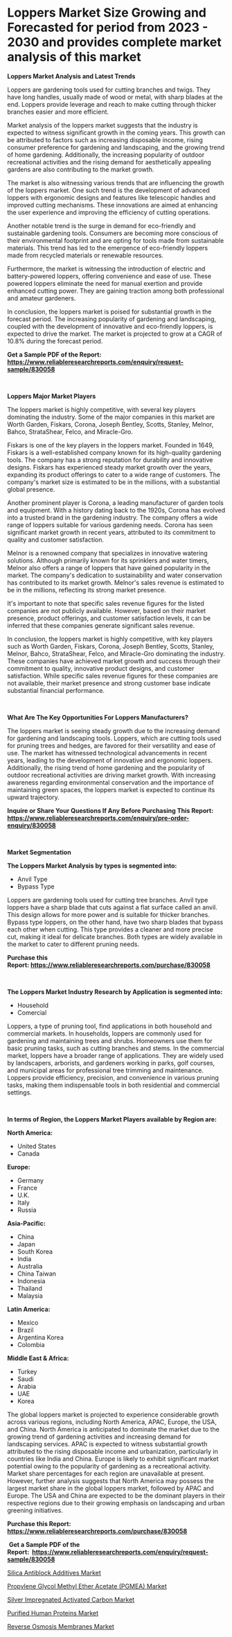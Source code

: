 <p><h1>Loppers Market Size Growing and Forecasted for period from 2023 - 2030 and provides complete market analysis of this market</h1></p><p><strong>Loppers Market Analysis and Latest Trends</strong></p>
<p><p>Loppers are gardening tools used for cutting branches and twigs. They have long handles, usually made of wood or metal, with sharp blades at the end. Loppers provide leverage and reach to make cutting through thicker branches easier and more efficient.</p><p>Market analysis of the loppers market suggests that the industry is expected to witness significant growth in the coming years. This growth can be attributed to factors such as increasing disposable income, rising consumer preference for gardening and landscaping, and the growing trend of home gardening. Additionally, the increasing popularity of outdoor recreational activities and the rising demand for aesthetically appealing gardens are also contributing to the market growth.</p><p>The market is also witnessing various trends that are influencing the growth of the loppers market. One such trend is the development of advanced loppers with ergonomic designs and features like telescopic handles and improved cutting mechanisms. These innovations are aimed at enhancing the user experience and improving the efficiency of cutting operations.</p><p>Another notable trend is the surge in demand for eco-friendly and sustainable gardening tools. Consumers are becoming more conscious of their environmental footprint and are opting for tools made from sustainable materials. This trend has led to the emergence of eco-friendly loppers made from recycled materials or renewable resources.</p><p>Furthermore, the market is witnessing the introduction of electric and battery-powered loppers, offering convenience and ease of use. These powered loppers eliminate the need for manual exertion and provide enhanced cutting power. They are gaining traction among both professional and amateur gardeners.</p><p>In conclusion, the loppers market is poised for substantial growth in the forecast period. The increasing popularity of gardening and landscaping, coupled with the development of innovative and eco-friendly loppers, is expected to drive the market. The market is projected to grow at a CAGR of 10.8% during the forecast period.</p></p>
<p><strong>Get a Sample PDF of the Report:&nbsp; <a href="https://www.reliableresearchreports.com/enquiry/request-sample/830058">https://www.reliableresearchreports.com/enquiry/request-sample/830058</a></strong></p>
<p>&nbsp;</p>
<p><strong>Loppers Major Market Players</strong></p>
<p><p>The loppers market is highly competitive, with several key players dominating the industry. Some of the major companies in this market are Worth Garden, Fiskars, Corona, Joseph Bentley, Scotts, Stanley, Melnor, Bahco, StrataShear, Felco, and Miracle-Gro.</p><p>Fiskars is one of the key players in the loppers market. Founded in 1649, Fiskars is a well-established company known for its high-quality gardening tools. The company has a strong reputation for durability and innovative designs. Fiskars has experienced steady market growth over the years, expanding its product offerings to cater to a wide range of customers. The company's market size is estimated to be in the millions, with a substantial global presence.</p><p>Another prominent player is Corona, a leading manufacturer of garden tools and equipment. With a history dating back to the 1920s, Corona has evolved into a trusted brand in the gardening industry. The company offers a wide range of loppers suitable for various gardening needs. Corona has seen significant market growth in recent years, attributed to its commitment to quality and customer satisfaction.</p><p>Melnor is a renowned company that specializes in innovative watering solutions. Although primarily known for its sprinklers and water timers, Melnor also offers a range of loppers that have gained popularity in the market. The company's dedication to sustainability and water conservation has contributed to its market growth. Melnor's sales revenue is estimated to be in the millions, reflecting its strong market presence.</p><p>It's important to note that specific sales revenue figures for the listed companies are not publicly available. However, based on their market presence, product offerings, and customer satisfaction levels, it can be inferred that these companies generate significant sales revenue.</p><p>In conclusion, the loppers market is highly competitive, with key players such as Worth Garden, Fiskars, Corona, Joseph Bentley, Scotts, Stanley, Melnor, Bahco, StrataShear, Felco, and Miracle-Gro dominating the industry. These companies have achieved market growth and success through their commitment to quality, innovative product designs, and customer satisfaction. While specific sales revenue figures for these companies are not available, their market presence and strong customer base indicate substantial financial performance.</p></p>
<p>&nbsp;</p>
<p><strong>What Are The Key Opportunities For Loppers Manufacturers?</strong></p>
<p><p>The loppers market is seeing steady growth due to the increasing demand for gardening and landscaping tools. Loppers, which are cutting tools used for pruning trees and hedges, are favored for their versatility and ease of use. The market has witnessed technological advancements in recent years, leading to the development of innovative and ergonomic loppers. Additionally, the rising trend of home gardening and the popularity of outdoor recreational activities are driving market growth. With increasing awareness regarding environmental conservation and the importance of maintaining green spaces, the loppers market is expected to continue its upward trajectory.</p></p>
<p><strong>Inquire or Share Your Questions If Any Before Purchasing This Report: <a href="https://www.reliableresearchreports.com/enquiry/pre-order-enquiry/830058">https://www.reliableresearchreports.com/enquiry/pre-order-enquiry/830058</a></strong></p>
<p>&nbsp;</p>
<p><strong>Market Segmentation</strong></p>
<p><strong>The Loppers Market Analysis by types is segmented into:</strong></p>
<p><ul><li>Anvil Type</li><li>Bypass Type</li></ul></p>
<p><p>Loppers are gardening tools used for cutting tree branches. Anvil type loppers have a sharp blade that cuts against a flat surface called an anvil. This design allows for more power and is suitable for thicker branches. Bypass type loppers, on the other hand, have two sharp blades that bypass each other when cutting. This type provides a cleaner and more precise cut, making it ideal for delicate branches. Both types are widely available in the market to cater to different pruning needs.</p></p>
<p><strong>Purchase this Report:&nbsp;<a href="https://www.reliableresearchreports.com/purchase/830058">https://www.reliableresearchreports.com/purchase/830058</a></strong></p>
<p>&nbsp;</p>
<p><strong>The Loppers Market Industry Research by Application is segmented into:</strong></p>
<p><ul><li>Household</li><li>Comercial</li></ul></p>
<p><p>Loppers, a type of pruning tool, find applications in both household and commercial markets. In households, loppers are commonly used for gardening and maintaining trees and shrubs. Homeowners use them for basic pruning tasks, such as cutting branches and stems. In the commercial market, loppers have a broader range of applications. They are widely used by landscapers, arborists, and gardeners working in parks, golf courses, and municipal areas for professional tree trimming and maintenance. Loppers provide efficiency, precision, and convenience in various pruning tasks, making them indispensable tools in both residential and commercial settings.</p></p>
<p>&nbsp;</p>
<p><strong>In terms of Region, the Loppers Market Players available by Region are:</strong></p>
<p>
    <p> <strong> North America: </strong>
        <ul>
            <li>United States</li>
            <li>Canada</li>
        </ul>
        </p> 
    <p> <strong> Europe: </strong>
        <ul>
            <li>Germany</li>
            <li>France</li>
            <li>U.K.</li>
            <li>Italy</li>
            <li>Russia</li>
        </ul>
        </p> 
    <p> <strong> Asia-Pacific: </strong>
        <ul>
            <li>China</li>
            <li>Japan</li>
            <li>South Korea</li>
            <li>India</li>
            <li>Australia</li>
            <li>China Taiwan</li>
            <li>Indonesia</li>
            <li>Thailand</li>
            <li>Malaysia</li>
        </ul>
        </p> 
    <p> <strong> Latin America: </strong>
        <ul>
            <li>Mexico</li>
            <li>Brazil</li>
            <li>Argentina Korea</li>
            <li>Colombia</li>
        </ul>
        </p> 
    <p> <strong> Middle East & Africa: </strong>
        <ul>
            <li>Turkey</li>
            <li>Saudi</li>
            <li>Arabia</li>
            <li>UAE</li>
            <li>Korea</li>
        </ul>
    </p>
    </p>
<p><p>The global loppers market is projected to experience considerable growth across various regions, including North America, APAC, Europe, the USA, and China. North America is anticipated to dominate the market due to the growing trend of gardening activities and increasing demand for landscaping services. APAC is expected to witness substantial growth attributed to the rising disposable income and urbanization, particularly in countries like India and China. Europe is likely to exhibit significant market potential owing to the popularity of gardening as a recreational activity. Market share percentages for each region are unavailable at present. However, further analysis suggests that North America may possess the largest market share in the global loppers market, followed by APAC and Europe. The USA and China are expected to be the dominant players in their respective regions due to their growing emphasis on landscaping and urban greening initiatives.</p></p>
<p><strong>Purchase this Report: <a href="https://www.reliableresearchreports.com/purchase/830058">https://www.reliableresearchreports.com/purchase/830058</a></strong></p>
<p>&nbsp;<strong>Get a Sample PDF of the Report:&nbsp;&nbsp;<a href="https://www.reliableresearchreports.com/enquiry/request-sample/830058">https://www.reliableresearchreports.com/enquiry/request-sample/830058</a></strong></p>
<p><strong></strong></p>
<p><p><a href="https://medium.com/@snehareportprime/silica-antiblock-additives-market-analysis-its-cagr-market-segmentation-and-global-industry-698e5ea78309">Silica Antiblock Additives Market</a></p><p><a href="https://medium.com/@santosh.reportprime/propylene-glycol-methyl-ether-acetate-pgmea-market-exploring-market-share-market-trends-and-f81d35fe6d4b">Propylene Glycol Methyl Ether Acetate (PGMEA) Market</a></p><p><a href="https://medium.com/@akshatreportprime/silver-impregnated-activated-carbon-market-exploring-market-share-market-trends-and-future-bea60354f559">Silver Impregnated Activated Carbon Market</a></p><p><a href="https://medium.com/@mayankdeswal9588dm/purified-human-proteins-market-size-reveals-the-best-marketing-channels-in-global-industry-07458f5a10fa">Purified Human Proteins Market</a></p><p><a href="https://medium.com/@rahulv.reportprime/reverse-osmosis-membranes-market-competitive-analysis-market-trends-and-forecast-to-2030-85f04365b5f6">Reverse Osmosis Membranes Market</a></p></p>